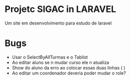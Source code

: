 # Projetc SIGAC in LARAVEL

Um site em desenvolvimento para estudo de laravel

# Bugs

- Usar o SelectByAllTurmas e o Tablist
- Ao editar aluno se n mudar curso ele n atualiza
- Show do aluno da erro ao colocar essas duas linhas
(<x-textbox name="curso" label="Curso" type="text" :value="$data->curso->nome" disabled="true"/>
<x-textbox name="turma" label="Turma" type="text" :value="$data->turma->ano" disabled="true"/>)
- Ao editar um coordenador deveria poder mudar o role?